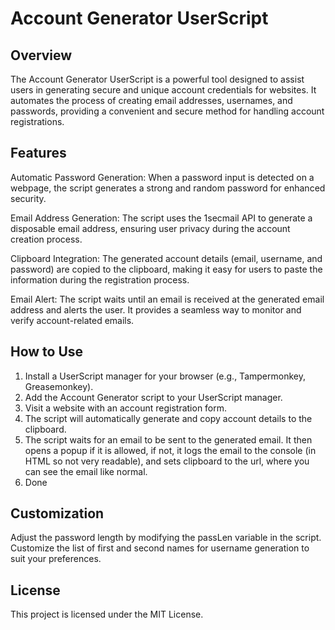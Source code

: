 # Account Generator UserScript

## Overview
The Account Generator UserScript is a powerful tool designed to assist users in generating secure and unique account credentials for websites. It automates the process of creating email addresses, usernames, and passwords, providing a convenient and secure method for handling account registrations.

## Features
Automatic Password Generation: When a password input is detected on a webpage, the script generates a strong and random password for enhanced security.

Email Address Generation: The script uses the 1secmail API to generate a disposable email address, ensuring user privacy during the account creation process.

Clipboard Integration: The generated account details (email, username, and password) are copied to the clipboard, making it easy for users to paste the information during the registration process.

Email Alert: The script waits until an email is received at the generated email address and alerts the user. It provides a seamless way to monitor and verify account-related emails.

## How to Use
1. Install a UserScript manager for your browser (e.g., Tampermonkey, Greasemonkey).
2. Add the Account Generator script to your UserScript manager.
3. Visit a website with an account registration form.
4. The script will automatically generate and copy account details to the clipboard.
5. The script waits for an email to be sent to the generated email. It then opens a popup if it is allowed, if not, it logs the email to the console (in HTML so not very readable), and sets clipboard to the url, where you can see the email like normal.
6. Done
## Customization
Adjust the password length by modifying the passLen variable in the script.
Customize the list of first and second names for username generation to suit your preferences.

## License
This project is licensed under the MIT License.
